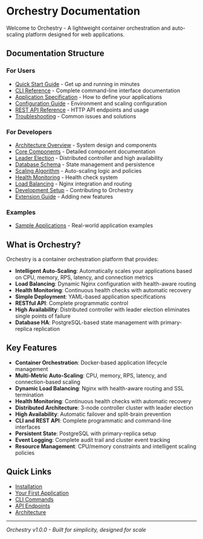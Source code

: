 # Orchestry Documentation

Welcome to Orchestry - A lightweight container orchestration and auto-scaling platform designed for web applications.

## Documentation Structure

### For Users
- [Quick Start Guide](user-guide/quick-start.md) - Get up and running in minutes
- [CLI Reference](user-guide/cli-reference.md) - Complete command-line interface documentation
- [Application Specification](user-guide/app-spec.md) - How to define your applications
- [Configuration Guide](user-guide/configuration.md) - Environment and scaling configuration
- [REST API Reference](user-guide/api-reference.md) - HTTP API endpoints and usage
- [Troubleshooting](user-guide/troubleshooting.md) - Common issues and solutions

### For Developers
- [Architecture Overview](developer-guide/architecture.md) - System design and components
- [Core Components](developer-guide/components.md) - Detailed component documentation
- [Leader Election](developer-guide/leader-election.md) - Distributed controller and high availability
- [Database Schema](developer-guide/database.md) - State management and persistence
- [Scaling Algorithm](developer-guide/scaling.md) - Auto-scaling logic and policies
- [Health Monitoring](developer-guide/health.md) - Health check system
- [Load Balancing](developer-guide/load-balancing.md) - Nginx integration and routing
- [Development Setup](developer-guide/development.md) - Contributing to Orchestry
- [Extension Guide](developer-guide/extensions.md) - Adding new features

### Examples
- [Sample Applications](examples/applications.md) - Real-world application examples

## What is Orchestry?

Orchestry is a container orchestration platform that provides:

- **Intelligent Auto-Scaling**: Automatically scales your applications based on CPU, memory, RPS, latency, and connection metrics
- **Load Balancing**: Dynamic Nginx configuration with health-aware routing
- **Health Monitoring**: Continuous health checks with automatic recovery
- **Simple Deployment**: YAML-based application specifications
- **RESTful API**: Complete programmatic control
- **High Availability**: Distributed controller with leader election eliminates single points of failure
- **Database HA**: PostgreSQL-based state management with primary-replica replication

## Key Features

- **Container Orchestration**: Docker-based application lifecycle management
- **Multi-Metric Auto-Scaling**: CPU, memory, RPS, latency, and connection-based scaling
- **Dynamic Load Balancing**: Nginx with health-aware routing and SSL termination
- **Health Monitoring**: Continuous health checks with automatic recovery
- **Distributed Architecture**: 3-node controller cluster with leader election
- **High Availability**: Automatic failover and split-brain prevention
- **CLI and REST API**: Complete programmatic and command-line interfaces
- **Persistent State**: PostgreSQL with primary-replica setup
- **Event Logging**: Complete audit trail and cluster event tracking
- **Resource Management**: CPU/memory constraints and intelligent scaling policies 

## Quick Links

- [Installation](user-guide/quick-start.md#installation)
- [Your First Application](user-guide/quick-start.md#deploying-your-first-app)
- [CLI Commands](user-guide/cli-reference.md)
- [API Endpoints](user-guide/api-reference.md)
- [Architecture](developer-guide/architecture.md)

---

*Orchestry v1.0.0 - Built for simplicity, designed for scale*